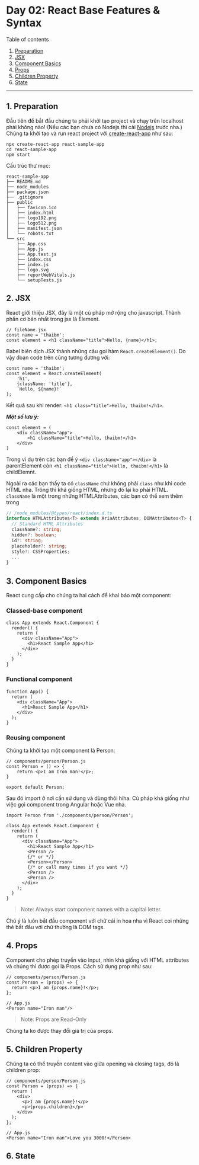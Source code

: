 # Day 02: React Base Features & Syntax

Table of contents

1. [Preparation](#1-preparation)
2. [JSX](#2-jsx)
3. [Component Basics](#3-Component-Basics)
4. [Props](#4-props)
5. [Children Property](#5-children-property)
6. [State](#6-state)

---

## 1. Preparation

Đầu tiên để bắt đầu chúng ta phải khởi tạo project và chạy trên localhost phải không nào! (Nếu các bạn chưa có Nodejs thì cài [Nodejs](https://nodejs.org/en/) trước nha.)  
Chúng ta khởi tạo và run react project với [create-react-app](https://create-react-app.dev/docs/getting-started/) như sau:

```
npx create-react-app react-sample-app
cd react-sample-app
npm start
```

Cấu trúc thư mục:

```
react-sample-app
├── README.md
├── node_modules
├── package.json
├── .gitignore
├── public
│   ├── favicon.ico
│   ├── index.html
│   ├── logo192.png
│   ├── logo512.png
│   ├── manifest.json
│   └── robots.txt
└── src
    ├── App.css
    ├── App.js
    ├── App.test.js
    ├── index.css
    ├── index.js
    ├── logo.svg
    ├── reportWebVitals.js
    └── setupTests.js
```

## 2. JSX

React giới thiệu JSX, đây là một cú pháp mở rộng cho javascript. Thành phần cơ bản nhất trong jsx là Element.

```JSX
// fileName.jsx
const name = 'thaibm';
const element = <h1 className="title">Hello, {name}</h1>;
```

Babel biên dịch JSX thành những câu gọi hàm `React.createElement()`. Do vậy đoạn code trên cũng tương đương với:

```JSX
const name = 'thaibm';
const element = React.createElement(
    'h1',
    {className: 'title'},
    `Hello, ${name}!`
);
```

Kết quả sau khi render: `<h1 class="title">Hello, thaibm!</h1>`.  

**_Một số lưu ý:_**

```JSX
const element = (
    <div className="app">
        <h1 className="title">Hello, thaibm!</h1>
    </div>
)
```

Trong ví dụ trên các bạn để ý `<div className="app"></div>` là parentElement còn `<h1 className="title">Hello, thaibm!</h1>` là childElemnt.

Ngoài ra các bạn thấy ta có `className` chứ không phải `class` như khi code HTML nha. Trông thì khá giống HTML, nhưng đó lại ko phải HTML. `className` là một trong những HTMLAttributes, các bạn có thể xem thêm trong

```ts
// /node_modules/@types/react/index.d.ts
interface HTMLAttributes<T> extends AriaAttributes, DOMAttributes<T> {
  // Standard HTML Attributes
  className?: string;
  hidden?: boolean;
  id?: string;
  placeholder?: string;
  style?: CSSProperties;
  ...
}
```

## 3. Component Basics
React cung cấp cho chúng ta hai cách để khai báo một component:

### Classed-base component
```JSX 
class App extends React.Component {
  render() {
    return (
      <div className="App">
        <h1>React Sample App</h1>
      </div>
    );
  }
}
```

### Functional component
```JSX 
function App() {
  return (
    <div className="App">
      <h1>React Sample App</h1>
    </div>
  );
}
```

### Reusing component
Chúng ta khởi tạo một component là Person:
```JSX
// components/person/Person.js
const Person = () => {
    return <p>I am Iron man!</p>;
}

export default Person;
```
Sau đó import ở nơi cần sử dụng và dùng thôi hiha. Cú pháp khá giống như việc gọi component trong Angular hoặc Vue nha.
```JSX
import Person from './components/person/Person';

class App extends React.Component {
  render() {
    return (
      <div className="App">
        <h1>React Sample App</h1>
        <Person />
        {/* or */}
        <Person></Person>
        {/* or call many times if you want */}
        <Person />
        <Person />
      </div>
    );
  }
}
```
> Note: Always start component names with a capital letter.  

Chú ý là luôn bắt đầu component với chữ cái in hoa nha vì React coi những thẻ bắt đầu với chữ thường là DOM tags.

## 4. Props
Component cho phép truyền vào input, nhìn khá giống với HTML attributes và chúng thì được gọi là Props. Cách sử dụng prop như sau:
```JSX
// components/person/Person.js
const Person = (props) => {
  return <p>I am {props.name}!</p>;
};
```
```JSX
// App.js
<Person name="Iron man"/>
```
> Note: Props are Read-Only

Chúng ta ko được thay đổi giá trị của props.

## 5. Children Property
Chúng ta có thể truyền content vào giữa opening và closing tags, đó là children prop:
```JSX
// components/person/Person.js
const Person = (props) => {
  return (
    <div>
      <p>I am {props.name}!</p>
      <p>{props.children}</p>
    </div>
  );
};
```
```JSX
// App.js
<Person name="Iron man">Love you 3000!</Person>
```

## 6. State

